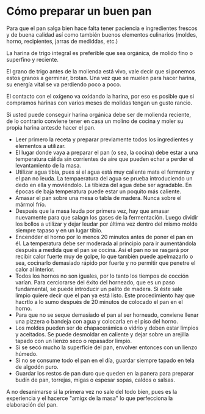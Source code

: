 # Cómo preparar un buen pan

Para que el pan salga bien hace falta tener paciencia e ingredientes frescos y de buena calidad así como también buenos elementos culinarios (moldes, horno, recipientes, jarras de mediddas, etc.)

La harina de trigo integral es preferible que sea orgánica, de molido fino o superfino y reciente.

El grano de trigo antes de la molienda está vivo, vale decir que si ponemos estos granos a germinar, brotan. Una vez que se muelen para hacer harina, su energía vital se va perdiendo poco a poco.

El contacto con el oxígeno va oxidando la harina, por eso es posible que si compramos harinas con varios meses de molidas tengan un gusto rancio.

Si usted puede conseguir harina orgánica debe ser de molienda reciente, de lo contrario conviene tener en casa un molino de cocina y moler su propia harina antesde hacer el pan.

* Leer primero la receta y preparar previamente todos los ingredientes y elementos a utilizar.
* El lugar donde vaya a preparar el pan (o sea, la cocina) debe estar a una temperatura cálida sin corrientes de aire que pueden echar a perder el levantamiento de la masa.
* Utilizar agua tibia, pues si el agua está muy caliente mata el fermento y el pan no leuda. La tempaeratura del agua se prueba introduciendo un dedo en ella y moviéndolo. La tibieza del agua debe ser agradable. En épocas de baja temperatura puede estar un poquito más caliente.
* Amasar el pan sobre una mesa o tabla de madera. Nunca sobre el mármol frío.
* Después que la masa leuda por primera vez, hay que amasar nuevamente para que salagn los gases de la fermentación. Luego dividir los bollos a utilizar y dejar leudar por última vez dentro del mismo molde siempre tapaso y en un lugar tibio.
* Encendder el horno por lo menos 20 minutos antes de poner el pan en él. La temperatura debe ser moderada al principio para ir aumentándola después a medida que el pan se cocina. Así el pan no se rasgará por recibir calor fuerte muy de golpe, lo que también puede apelmazarlo o sea, cocinarlo demasiado rápido por fuerte y no permitir que penetre el calor al interior.
* Todos los hornos no son iguales, por lo tanto los tiempos de cocción varían. Para cerciorarse del éxito del horneado, que es un paso fundamental, se puede introducir un palito de madera. Si éste sale limpio quiere decir que el pan ya está listo. Este procedimiento hay que hacrtlo a lo sumo después de 20 minutos de colocado el pan en el horno.
* Para que no se seque demasiado el pan al ser horneado, conviene llenar una pizzera o bandeja con agua y colocarla en el piso del horno.
* Los moldes pueden ser de chapacerámica o vidrio y deben estar limpios y aceitados. Se puede desmoldar en caliente y dejar sobre un arejilla tapado con un lienzo seco o repasador limpio.
* Si se secó mucho la superficie del pan, envolver entonces con un lienzo húmedo.
* Si no se consume todo el pan en el día, guardar siempre tapado en tela de algodón puro.
* Guardar los restos de pan duro que queden en la panera para preparar budín de pan, torrejas, migas o espesar sopas, caldos o salsas.

A no desanimarse si la primera vez no sale del todo bien, pues es la experiencia y el hacerce "amigx de la masa" lo que perfecciona la elaboración del pan.
